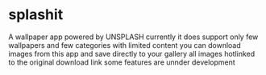 # splashit

A wallpaper app powered by UNSPLASH
currently it does support only few wallpapers and few categories with limited content
you can download images from this app and save directly to your gallery all images hotlinked to the original download link
some features are unnder development
